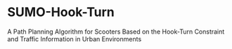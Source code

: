 # SUMO-Hook-Turn
A Path Planning Algorithm for Scooters Based on the Hook-Turn Constraint and Traffic Information in Urban Environments
